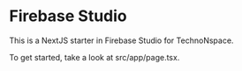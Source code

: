 
# Firebase Studio

This is a NextJS starter in Firebase Studio for TechnoNspace.

To get started, take a look at src/app/page.tsx.
